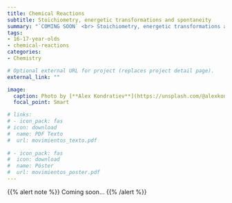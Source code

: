 ```yaml
---
title: Chemical Reactions
subtitle: Stoichiometry, energetic transformations and spontaneity
summary: "`COMING SOON` <br> Stoichiometry, energetic transformations and spontaneity."
tags:
- 16-17-year-olds
- chemical-reactions
categories:
- Chemistry

# Optional external URL for project (replaces project detail page).
external_link: ""

image:
  caption: Photo by [**Alex Kondratiev**](https://unsplash.com/@alexkondratiev) on [Unsplash](https://unsplash.com)
  focal_point: Smart

# links:
# - icon_pack: fas
# icon: download
#  name: PDF Texto
#  url: movimientos_texto.pdf
  
# - icon_pack: fas
#  icon: download
#  name: Póster
#  url: movimientos_poster.pdf  
---
```


{{% alert note %}}
Coming soon...
{{% /alert %}}